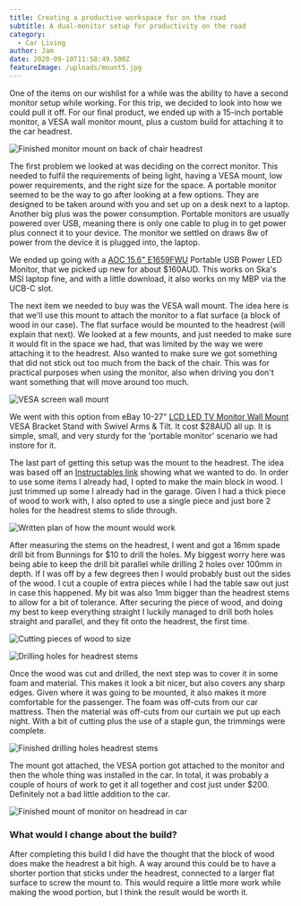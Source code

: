 ```yaml
---
title: Creating a productive workspace for on the road
subtitle: A dual-monitor setup for productivity on the road
category:
  - Car Living
author: Jam
date: 2020-09-10T11:58:49.500Z
featureImage: /uploads/mount5.jpg
---
```

One of the items on our wishlist for a while was the ability to have a second monitor setup while working. For this trip, we decided to look into how we could pull it off. For our final product, we ended up with a 15-inch portable monitor, a VESA wall monitor mount, plus a custom build for attaching it to the car headrest.

![Finished monitor mount on back of chair headrest](/uploads/mount6.jpg)

The first problem we looked at was deciding on the correct monitor. This needed to fulfil the requirements of being light, having a VESA mount, low power requirements, and the right size for the space. A portable monitor seemed to be the way to go after looking at a few options. They are designed to be taken around with you and set up on a desk next to a laptop. Another big plus was the power consumption. Portable monitors are usually powered over USB, meaning there is only one cable to plug in to get power plus connect it to your device. The monitor we settled on draws 8w of power from the device it is plugged into, the laptop. 

We ended up going with a [AOC 15.6" E1659FWU](https://au.aoc.com/product_469_E1659FWU_monitor_AUSTRALIA.php) Portable USB Power LED Monitor, that we picked up new for about $160AUD. This works on Ska's MSI laptop fine, and with a little download, it also works on my MBP via the UCB-C slot.

The next item we needed to buy was the VESA wall mount. The idea here is that we'll use this mount to attach the monitor to a flat surface (a block of wood in our case). The flat surface would be mounted to the headrest (will explain that next). We looked at a few mounts, and just needed to make sure it would fit in the space we had, that was limited by the way we were attaching it to the headrest. Also wanted to make sure we got something that did not stick out too much from the back of the chair. This was for practical purposes when using the monitor, also when driving you don't want something that will move around too much.

![VESA screen wall mount](/uploads/mount.jpg)

We went with this option from eBay 10-27" [LCD LED TV Monitor Wall Mount](https://www.ebay.com.au/itm/173711020744) VESA Bracket Stand with Swivel Arms & Tilt. It cost $28AUD all up. It is simple, small, and very sturdy for the 'portable monitor' scenario we had instore for it.

The last part of getting this setup was the mount to the headrest. The idea was based off an [Instructables link](https://www.instructables.com/id/How-to-make-a-sturdy-adjustable-Headrest-Monitor-M/) showing what we wanted to do. In order to use some items I already had, I opted to make the main block in wood. I just trimmed up some I already had in the garage. Given I had a thick piece of wood to work with, I also opted to use a single piece and just bore 2 holes for the headrest stems to slide through. 

![Written plan of how the mount would work](/uploads/mount1.jpg)

After measuring the stems on the headrest, I went and got a 16mm spade drill bit from Bunnings for $10 to drill the holes. My biggest worry here was being able to keep the drill bit parallel while drilling 2 holes over 100mm in depth. If I was off by a few degrees then I would probably bust out the sides of the wood. I cut a couple of extra pieces while I had the table saw out just in case this happened. My bit was also 1mm bigger than the headrest stems to allow for a bit of tolerance. After securing the piece of wood, and doing my best to keep everything straight I luckily managed to drill both holes straight and parallel, and they fit onto the headrest, the first time.

![Cutting pieces of wood to size](/uploads/mount2.jpg)

![Drilling holes for headrest stems](/uploads/mount3.jpg)

Once the wood was cut and drilled, the next step was to cover it in some foam and material. This makes it look a bit nicer, but also covers any sharp edges. Given where it was going to be mounted, it also makes it more comfortable for the passenger. The foam was off-cuts from our car mattress. Then the material was off-cuts from our curtain we put up each night. With a bit of cutting plus the use of a staple gun, the trimmings were complete.

![Finished drilling holes headrest stems](/uploads/mount4.jpg)

The mount got attached, the VESA portion got attached to the monitor and then the whole thing was installed in the car. In total, it was probably a couple of hours of work to get it all together and cost just under $200. Definitely not a bad little addition to the car.

![Finished mount of monitor on headread in car](/uploads/mount6.jpg)

### What would I change about the build?

After completing this build I did have the thought that the block of wood does make the headrest a bit high. A way around this could be to have a shorter portion that sticks under the headrest, connected to a larger flat surface to screw the mount to. This would require a little more work while making the wood portion, but I think the result would be worth it.